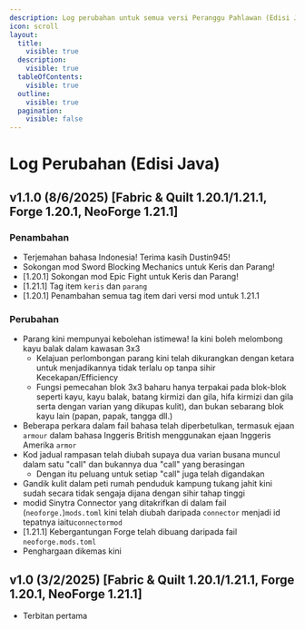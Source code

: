 ```yaml
---
description: Log perubahan untuk semua versi Peranggu Pahlawan (Edisi Java)
icon: scroll
layout:
  title:
    visible: true
  description:
    visible: true
  tableOfContents:
    visible: true
  outline:
    visible: true
  pagination:
    visible: false
---
```


# Log Perubahan (Edisi Java)

## v1.1.0 (8/6/2025) \[Fabric & Quilt 1.20.1/1.21.1, Forge 1.20.1, NeoForge 1.21.1]

### Penambahan

* Terjemahan bahasa Indonesia! Terima kasih Dustin945!
* Sokongan mod Sword Blocking Mechanics untuk Keris dan Parang!
* \[1.20.1] Sokongan mod Epic Fight untuk Keris dan Parang!
* \[1.21.1] Tag item `keris` dan `parang`&#x20;
* \[1.20.1] Penambahan semua tag item dari versi mod untuk 1.21.1

### Perubahan

* Parang kini mempunyai kebolehan istimewa! Ia kini boleh melombong kayu balak dalam kawasan 3x3
  * Kelajuan perlombongan parang kini telah dikurangkan dengan ketara untuk menjadikannya tidak terlalu op tanpa sihir Kecekapan/Efficiency
  *    Fungsi pemecahan blok 3x3 baharu hanya terpakai pada blok-blok seperti kayu, kayu balak, batang kirmizi dan gila, hifa kirmizi dan gila serta dengan varian yang dikupas kulit), dan bukan sebarang blok kayu lain (papan, papak, tangga dll.)
* Beberapa perkara dalam fail bahasa telah diperbetulkan, termasuk ejaan `armour` dalam bahasa Inggeris British menggunakan ejaan Inggeris Amerika `armor`
* Kod jadual rampasan telah diubah supaya dua varian busana muncul dalam satu "call" dan bukannya dua "call" yang berasingan
  * Dengan itu peluang untuk setiap "call" juga telah digandakan
* Gandik kulit dalam peti rumah penduduk kampung tukang jahit kini sudah secara tidak sengaja dijana dengan sihir tahap tinggi
* modid Sinytra Connector yang ditakrifkan di dalam fail (`neoforge.`)`mods.toml` kini telah diubah daripada `connector` menjadi id tepatnya iaitu`connectormod`
* \[1.21.1] Kebergantungan Forge telah dibuang daripada fail `neoforge.mods.toml`
* Penghargaan dikemas kini

## v1.0 (3/2/2025) \[Fabric & Quilt 1.20.1/1.21.1, Forge 1.20.1, NeoForge 1.21.1]

* Terbitan pertama
